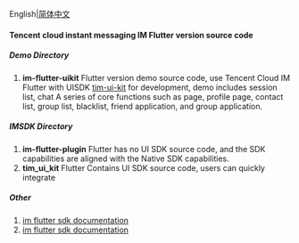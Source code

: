 English|[简体中文](./README_ZH.md)

#### Tencent cloud instant messaging IM Flutter version source code

##### Demo Directory

1. **im-flutter-uikit** Flutter version demo source code, use Tencent Cloud IM Flutter with UISDK [tim-ui-kit](https://pub.dev/packages/tim_ui_kit) for development, demo includes session list, chat A series of core functions such as page, profile page, contact list, group list, blacklist, friend application, and group application.

##### IMSDK Directory

1. **im-flutter-plugin** Flutter has no UI SDK source code, and the SDK capabilities are aligned with the Native SDK capabilities.
2. **tim_ui_kit** Flutter Contains UI SDK source code, users can quickly integrate

##### Other

1. [im flutter sdk documentation](https://cloud.tencent.com/document/product/269/68823)
2. [im flutter sdk documentation](https://comm.qq.com/im/doc/flutter/index.html)